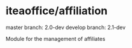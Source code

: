 iteaoffice/affiliation
=====================

master branch: 2.0-dev
develop branch: 2.1-dev

Module for the management of affiliates